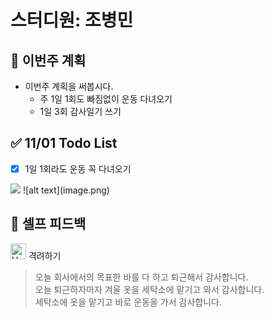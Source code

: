 # 스터디원: 조병민

## 🚀 이번주 계획

- 이번주 계획을 써봅시다.
  - 주 1일 1회도 빠짐없이 운동 다녀오기
  - 1일 3회 감사일기 쓰기

## ✅ 11/01 Todo List

- [x] 1일 1회라도 운동 꼭 다녀오기
<img src='https://postfiles.pstatic.net/MjAyNDExMTFfMTQy/MDAxNzMxMzMwOTgzMzc4.sf3n98jZF6IizlwMjh4V2nTPw9LGqQq3qT4qaJ0ccyog.r-iFZ3WYUBToE7av18gCC6YZX_pjIBIQJpafIzPoXvcg.JPEG/KakaoTalk_20241111_221459223.jpg?type=w966'>
![alt text](image.png)

## 🎉 셀프 피드백

<img src="https://raw.githubusercontent.com/Tarikul-Islam-Anik/Animated-Fluent-Emojis/master/Emojis/Smilies/Hugging%20Face.png" alt="Hugging Face" width="25" height="25"> 격려하기</img>

> 오늘 회사에서의 목표한 바를 다 하고 퇴근해서 감사합니다. <br/>
> 오늘 퇴근하자마자 겨울 옷을 세탁소에 맡기고 와서 감사합니다. <br/>
> 세탁소에 옷을 맡기고 바로 운동을 가서 감사합니다.
